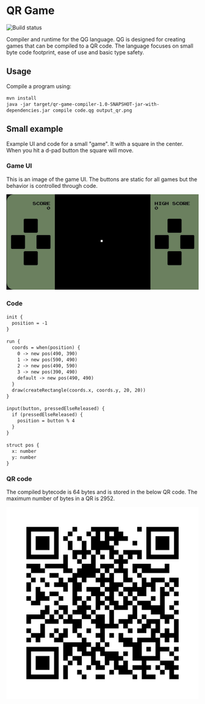 # QR Game

![Build status](https://github.com/SiXoS/qr-game/actions/workflows/build.yml/badge.svg)

Compiler and runtime for the QG language. QG is designed for creating games that can be compiled to a QR code.
The language focuses on small byte code footprint, ease of use and basic type safety.

## Usage

Compile a program using:
```
mvn install
java -jar target/qr-game-compiler-1.0-SNAPSHOT-jar-with-dependencies.jar compile code.qg output_qr.png
```

## Small example
Example UI and code for a small "game". It with a square in the center. 
When you hit a d-pad button the square will move.

### Game UI
This is an image of the game UI. The buttons are static for all games but the behavior is controlled through code.

![Image of simple game UI](readme_resources/minimal_game_ui.jpg)

### Code

```
init {
  position = -1
}

run {
  coords = when(position) {
    0 -> new pos(490, 390)
    1 -> new pos(590, 490)
    2 -> new pos(490, 590)
    3 -> new pos(390, 490)
    default -> new pos(490, 490)
  }
  draw(createRectangle(coords.x, coords.y, 20, 20))
}

input(button, pressedElseReleased) {
  if (pressedElseReleased) {
    position = button % 4
  }
}

struct pos {
  x: number
  y: number
}
```

### QR code
The compiled bytecode is 64 bytes and is stored in the below QR code. The maximum number
of bytes in a QR is 2952.

![QR for the minimal game](readme_resources/minimal_game_qr.png)
